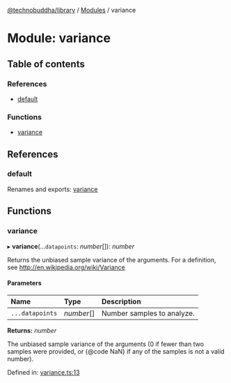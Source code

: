 [@technobuddha/library](../../README.md) / [Modules](../Modules.md) / variance

# Module: variance

## Table of contents

### References

- [default](variance.md#default)

### Functions

- [variance](variance.md#variance)

## References

### default

Renames and exports: [variance](variance.md#variance)

## Functions

### variance

▸ **variance**(...`datapoints`: *number*[]): *number*

Returns the unbiased sample variance of the arguments. For a definition,
see http://en.wikipedia.org/wiki/Variance

#### Parameters

| Name | Type | Description |
| :------ | :------ | :------ |
| `...datapoints` | *number*[] | Number samples to analyze. |

**Returns:** *number*

The unbiased sample variance of the arguments (0 if fewer
than two samples were provided, or {@code NaN} if any of the samples is
not a valid number).

Defined in: [variance.ts:13](../../src/variance.ts#L13)
